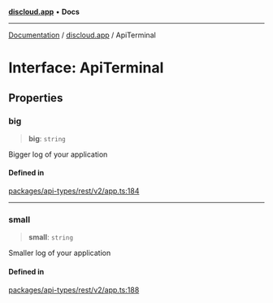 [**discloud.app**](../README.md) • **Docs**

***

[Documentation](../../packages.md) / [discloud.app](../README.md) / ApiTerminal

# Interface: ApiTerminal

## Properties

### big

> **big**: `string`

Bigger log of your application

#### Defined in

[packages/api-types/rest/v2/app.ts:184](https://github.com/discloud/discloud.app/blob/e957c12968777c01a56e127121040f7eaaf9b803/packages/api-types/rest/v2/app.ts#L184)

***

### small

> **small**: `string`

Smaller log of your application

#### Defined in

[packages/api-types/rest/v2/app.ts:188](https://github.com/discloud/discloud.app/blob/e957c12968777c01a56e127121040f7eaaf9b803/packages/api-types/rest/v2/app.ts#L188)
